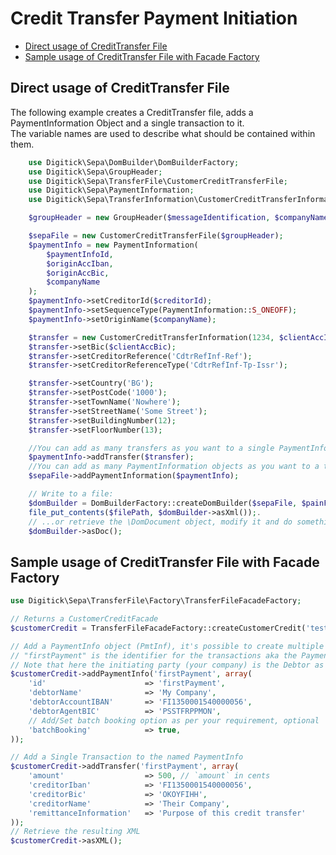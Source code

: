 Credit Transfer Payment Initiation
===============================

* [Direct usage of CreditTransfer File](direct-usage-of-credittransfer-file)
* [Sample usage of CreditTransfer File with Facade Factory](sample-usage-of-credittransfer-file-with-facade-factory)


Direct usage of CreditTransfer File
-------------------------------------
The following example creates a CreditTransfer file, adds a PaymentInformation Object and a single transaction to it.  
The variable names are used to describe what should be contained within them.

```php
    use Digitick\Sepa\DomBuilder\DomBuilderFactory;
    use Digitick\Sepa\GroupHeader;
    use Digitick\Sepa\TransferFile\CustomerCreditTransferFile;
    use Digitick\Sepa\PaymentInformation;
    use Digitick\Sepa\TransferInformation\CustomerCreditTransferInformation;

    $groupHeader = new GroupHeader($messageIdentification, $companyName);

    $sepaFile = new CustomerCreditTransferFile($groupHeader);
    $paymentInfo = new PaymentInformation(
        $paymentInfoId,
        $originAccIban,
        $originAccBic,
        $companyName
    );
    $paymentInfo->setCreditorId($creditorId);
    $paymentInfo->setSequenceType(PaymentInformation::S_ONEOFF);
    $paymentInfo->setOriginName($companyName);

    $transfer = new CustomerCreditTransferInformation(1234, $clientAccIban, $clientName, $endToEndId);
    $transfer->setBic($clientAccBic);
    $transfer->setCreditorReference('CdtrRefInf-Ref');
    $transfer->setCreditorReferenceType('CdtrRefInf-Tp-Issr');

    $transfer->setCountry('BG');
    $transfer->setPostCode('1000');
    $transfer->setTownName('Nowhere');
    $transfer->setStreetName('Some Street');
    $transfer->setBuildingNumber(12);
    $transfer->setFloorNumber(13);

    //You can add as many transfers as you want to a single PaymentInformation object
    $paymentInfo->addTransfer($transfer);
    //You can add as many PaymentInformation objects as you want to a transfer file
    $sepaFile->addPaymentInformation($paymentInfo);

    // Write to a file:
    $domBuilder = DomBuilderFactory::createDomBuilder($sepaFile, $painFormat); //For e.g. 'pain.001.001.08'
    file_put_contents($filePath, $domBuilder->asXml());.
    // ...or retrieve the \DomDocument object, modify it and do something else with it:
    $domBuilder->asDoc();
```


Sample usage of CreditTransfer File with Facade Factory
-------------------------------------

```php
use Digitick\Sepa\TransferFile\Factory\TransferFileFacadeFactory;

// Returns a CustomerCreditFacade
$customerCredit = TransferFileFacadeFactory::createCustomerCredit('test123', 'Me');

// Add a PaymentInfo object (PmtInf), it's possible to create multiple such objects in one ISO20022 file
// "firstPayment" is the identifier for the transactions aka the PaymentInfoId (PmtInfId)
// Note that here the initiating party (your company) is the Debtor as opposed to being the Creditor when we initiate a Direct Debit
$customerCredit->addPaymentInfo('firstPayment', array(
    'id'                      => 'firstPayment',
    'debtorName'              => 'My Company',
    'debtorAccountIBAN'       => 'FI1350001540000056',
    'debtorAgentBIC'          => 'PSSTFRPPMON',
    // Add/Set batch booking option as per your requirement, optional
    'batchBooking'            => true, 
));

// Add a Single Transaction to the named PaymentInfo
$customerCredit->addTransfer('firstPayment', array(
    'amount'                  => 500, // `amount` in cents
    'creditorIban'            => 'FI1350001540000056',
    'creditorBic'             => 'OKOYFIHH',
    'creditorName'            => 'Their Company',
    'remittanceInformation'   => 'Purpose of this credit transfer'
));
// Retrieve the resulting XML
$customerCredit->asXML();
```